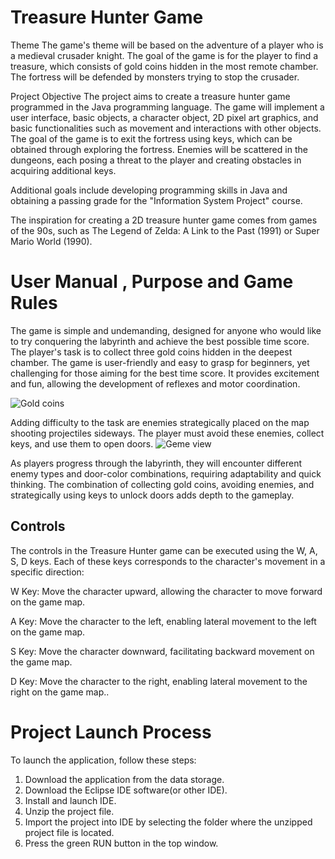# Treasure Hunter Game

Theme 
The game's theme will be based on the adventure of a player who is a medieval crusader knight. The goal of the game is for the player to find a treasure, which consists of gold coins hidden in the most remote chamber. The fortress will be defended by monsters trying to stop the crusader.

Project Objective The project aims to create a treasure hunter game programmed in the Java programming language. The game will implement a user interface, basic objects, a character object, 2D pixel art graphics, and basic functionalities such as movement and interactions with other objects. The goal of the game is to exit the fortress using keys, which can be obtained through exploring the fortress. Enemies will be scattered in the dungeons, each posing a threat to the player and creating obstacles in acquiring additional keys.

Additional goals include developing programming skills in Java and obtaining a passing grade for the "Information System Project" course.

The inspiration for creating a 2D treasure hunter game comes from games of the 90s, such as The Legend of Zelda: A Link to the Past (1991) or Super Mario World (1990).


# User Manual , Purpose and Game Rules

 The game is simple and undemanding, designed for anyone who would like to try conquering the labyrinth and achieve the best possible time score. The player's task is to collect three gold coins hidden in the deepest chamber. The game is user-friendly and easy to grasp for beginners, yet challenging for those aiming for the best time score. It provides excitement and fun, allowing the development of reflexes and motor coordination.

 
 ![Gold coins](https://i.imgur.com/32JUYtm.png)
 
 
Adding difficulty to the task are enemies strategically placed on the map shooting projectiles sideways. The player must avoid these enemies, collect keys, and use them to open doors.
![Geme view ](https://i.imgur.com/3OtJ0qn.png)

As players progress through the labyrinth, they will encounter different enemy types and door-color combinations, requiring adaptability and quick thinking. The combination of collecting gold coins, avoiding enemies, and strategically using keys to unlock doors adds depth to the gameplay.


## Controls

The controls in the Treasure Hunter game can be executed using the W, A, S, D keys. Each of these keys corresponds to the character's movement in a specific direction:

W Key: Move the character upward, allowing the character to move forward on the game map.

A Key: Move the character to the left, enabling lateral movement to the left on the game map.

S Key: Move the character downward, facilitating backward movement on the game map.

D Key: Move the character to the right, enabling lateral movement to the right on the game map..



# Project Launch Process
To launch the application, follow these steps:

1. Download the application from the data storage.
2. Download the Eclipse IDE software(or other IDE).
3. Install and launch IDE.
4. Unzip the project file.
5. Import the project into IDE by selecting the folder where the unzipped project file is located.
6. Press the green RUN button in the top window.


